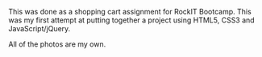 This was done as a shopping cart assignment for RockIT Bootcamp. This was my first attempt at putting together a project using HTML5, CSS3 and JavaScript/jQuery.

All of the photos are my own.
